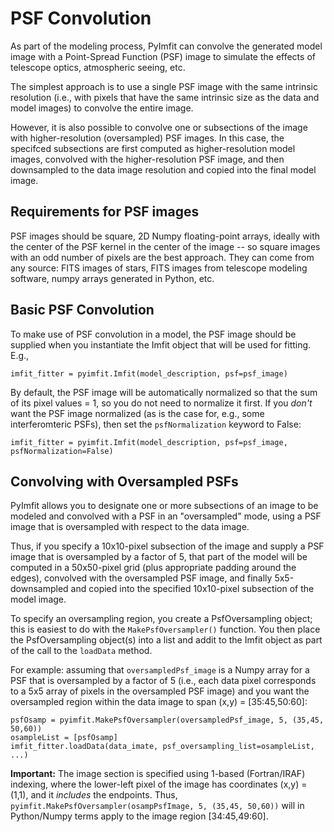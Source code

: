 # PSF Convolution

As part of the modeling process, PyImfit can convolve the generated model image with
a Point-Spread Function (PSF) image to simulate the effects of telescope optics,
atmospheric seeing, etc.

The simplest approach is to use a single PSF image with the same intrinsic resolution
(i.e., with pixels that have the same intrinsic size as the data and model images)
to convolve the entire image.

However, it is also possible to convolve one or subsections of the image with higher-resolution (oversampled) PSF
images. In this case, the specifced subsections are first computed as higher-resolution
model images, convolved with the higher-resolution PSF image, and then downsampled to
the data image resolution and copied into the final model image.


## Requirements for PSF images

PSF images should be square, 2D Numpy floating-point arrays, ideally with the center of the PSF kernel in
the center of the image -- so square images with an odd number of pixels are the
best approach. They can come from any source: FITS images of stars, FITS images from
telescope modeling software, numpy arrays generated in Python, etc.


## Basic PSF Convolution

To make use of PSF convolution in a model, the PSF image should be supplied when you
instantiate the Imfit object that will be used for fitting. E.g.,

    imfit_fitter = pyimfit.Imfit(model_description, psf=psf_image)

By default, the PSF image will be automatically normalized so that the sum of its pixel values = 1,
so you do not need to normalize it first. If you *don't* want the PSF image normalized 
(as is the case for, e.g., some interferomteric PSFs), then set the `psfNormalization` keyword to False:

    imfit_fitter = pyimfit.Imfit(model_description, psf=psf_image, psfNormalization=False)


## Convolving with Oversampled PSFs

PyImfit allows you to designate one or more subsections of an image to be modeled
and convolved with a PSF in an "oversampled" mode, using a PSF image that is oversampled with
respect to the data image.

Thus, if you specify a 10x10-pixel subsection of the image and supply a PSF image that is oversampled by a
factor of 5, that part of the model will be computed in a 50x50-pixel grid (plus
appropriate padding around the edges), convolved with the oversampled PSF image, and
finally 5x5-downsampled and copied into the specified 10x10-pixel subsection of
the model image.

To specify an oversampling region, you create a PsfOversampling object; this is easiest to do
with the `MakePsfOversampler()` function. You then place the PsfOversampling object(s) into a
list and addit to the Imfit object as part of the call to the `loadData` method.

For example: assuming that `oversampledPsf_image` is a Numpy array for a PSF that is oversampled 
by a factor of 5 (i.e., each data pixel corresponds to a 5x5 array of pixels in the oversampled 
PSF image) and you want the oversampled region within the data image to span (x,y) = [35:45,50:60]:
 
    psfOsamp = pyimfit.MakePsfOversampler(oversampledPsf_image, 5, (35,45, 50,60))
    osampleList = [psfOsamp]
    imfit_fitter.loadData(data_imate, psf_oversampling_list=osampleList, ...)

**Important:** The image section is specified using
1-based (Fortran/IRAF) indexing, where the lower-left pixel of the image has coordinates (x,y) = (1,1),
and it *includes* the endpoints. Thus, 
`pyimfit.MakePsfOversampler(osampPsfImage, 5, (35,45, 50,60))` will in Python/Numpy terms
apply to the image region [34:45,49:60].

